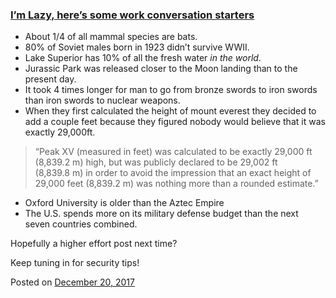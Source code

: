 
### [I’m Lazy, here’s some work conversation starters](https://fazthebro.com/2018/01/04/im-lazy-heres-some-work-conversation-starters/)

*   About 1/4 of all mammal species are bats.
*   80% of Soviet males born in 1923 didn’t survive WWII.
*   Lake Superior has 10% of all the fresh water _in the world_.
*   Jurassic Park was released closer to the Moon landing than to the present day.
*   It took 4 times longer for man to go from bronze swords to iron swords than iron swords to nuclear weapons.
*   When they first calculated the height of mount everest they decided to add a couple feet because they figured nobody would believe that it was exactly 29,000ft.

> “Peak XV (measured in feet) was calculated to be exactly 29,000 ft (8,839.2 m) high, but was publicly declared to be 29,002 ft (8,839.8 m) in order to avoid the impression that an exact height of 29,000 feet (8,839.2 m) was nothing more than a rounded estimate.”

*   Oxford University is older than the Aztec Empire
*   The U.S. spends more on its military defense budget than the next seven countries combined.

Hopefully a higher effort post next time?

Keep tuning in for security tips!

Posted on [December 20, 2017](https://fazthebro.com/2017/12/20/www-nah-ww1/)
